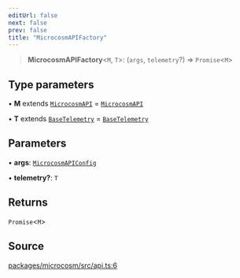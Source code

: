 ```yaml
---
editUrl: false
next: false
prev: false
title: "MicrocosmAPIFactory"
---
```


> **MicrocosmAPIFactory**\<`M`, `T`\>: (`args`, `telemetry`?) => `Promise`\<`M`\>

## Type parameters

• **M** extends [`MicrocosmAPI`](../classes/MicrocosmAPI.md) = [`MicrocosmAPI`](../classes/MicrocosmAPI.md)

• **T** extends [`BaseTelemetry`](../interfaces/BaseTelemetry.md) = [`BaseTelemetry`](../interfaces/BaseTelemetry.md)

## Parameters

• **args**: [`MicrocosmAPIConfig`](MicrocosmAPIConfig.md)

• **telemetry?**: `T`

## Returns

`Promise`\<`M`\>

## Source

[packages/microcosm/src/api.ts:6](https://github.com/nodenogg-in/alpha-p2p/blob/eef58d6a6d6a6f76abda4ba5686a340e45c0c40b/packages/microcosm/src/api.ts#L6)
